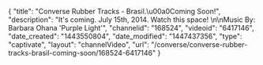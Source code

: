 {
    "title": "Converse Rubber Tracks - Brasil.\u00a0Coming Soon!",
    "description": "It's coming. July 15th, 2014. Watch this space! \n\nMusic By: Barbara Ohana 'Purple Light'",
    "channelid": "168524",
    "videoid": "6417146",
    "date_created": "1443550804",
    "date_modified": "1447437356",
    "type": "captivate",
    "layout": "channelVideo",
    "url": "\/converse\/converse-rubber-tracks-brasil-coming-soon\/168524-6417146"
}